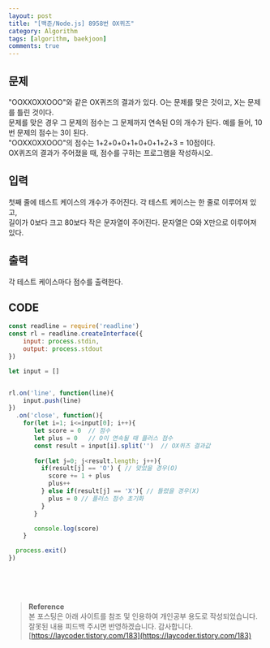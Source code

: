 ```yaml
---
layout: post
title: "[백준/Node.js] 8958번 OX퀴즈"
category: Algorithm
tags: [algorithm, baekjoon]
comments: true
---
```


## 문제
"OOXXOXXOOO"와 같은 OX퀴즈의 결과가 있다. O는 문제를 맞은 것이고, X는 문제를 틀린 것이다.   
문제를 맞은 경우 그 문제의 점수는 그 문제까지 연속된 O의 개수가 된다. 예를 들어, 10번 문제의 점수는 3이 된다.   
"OOXXOXXOOO"의 점수는 1+2+0+0+1+0+0+1+2+3 = 10점이다.   
OX퀴즈의 결과가 주어졌을 때, 점수를 구하는 프로그램을 작성하시오.
## 입력
첫째 줄에 테스트 케이스의 개수가 주어진다. 각 테스트 케이스는 한 줄로 이루어져 있고,    
길이가 0보다 크고 80보다 작은 문자열이 주어진다. 문자열은 O와 X만으로 이루어져 있다.

## 출력
각 테스트 케이스마다 점수를 출력한다.

## CODE
```javascript
const readline = require('readline')
const rl = readline.createInterface({
    input: process.stdin,
    output: process.stdout
})

let input = []


rl.on('line', function(line){
    input.push(line)
})
  .on('close', function(){
    for(let i=1; i<=input[0]; i++){
       let score = 0  // 점수
       let plus = 0   // O이 연속될 때 플러스 점수
       const result = input[i].split('')  // OX퀴즈 결과값
      
       for(let j=0; j<result.length; j++){
         if(result[j] == 'O') { // 맞았을 경우(O)
           score += 1 + plus 
           plus++
         } else if(result[j] == 'X'){ // 틀렸을 경우(X)
           plus = 0 // 플러스 점수 초기화
         }
       }

       console.log(score)
    }

  process.exit()
})
```

<br>
<br>
<br>

>**Reference**   
본 포스팅은 아래 사이트를 참조 및 인용하여 개인공부 용도로 작성되었습니다.   
잘못된 내용 피드백 주시면 반영하겠습니다. 감사합니다.   
[https://laycoder.tistory.com/183](https://laycoder.tistory.com/183)